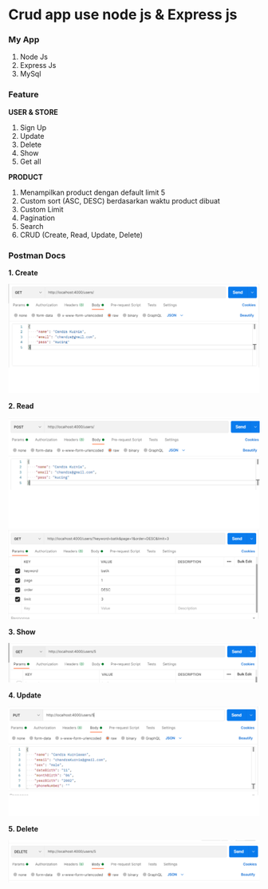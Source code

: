 # Crud app use node js & Express js


### My App

1. Node Js
2. Express Js
3. MySql

### Feature
**USER & STORE**
1. Sign Up
2. Update
3. Delete
4. Show 
5. Get all

**PRODUCT**
1. Menampilkan product dengan default limit 5
2. Custom  sort (ASC, DESC) berdasarkan waktu product dibuat
3. Custom Limit
4. Pagination
5. Search
6. CRUD (Create, Read, Update, Delete)


### Postman Docs
**1. Create**

<img src="/src/img/readme/c-user.png">

**2. Read**

<img src="/src/img/readme/create-user.png">
<img src="/src/img/readme/r-user.png">

**3. Show**

<img src="/src/img/readme/s-user.png">

**4. Update**

<img src="/src/img/readme/u-user.png">

**5. Delete**

<img src="/src/img/readme/d-user.png">